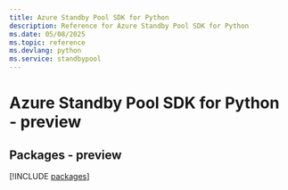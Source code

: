 ```yaml
---
title: Azure Standby Pool SDK for Python
description: Reference for Azure Standby Pool SDK for Python
ms.date: 05/08/2025
ms.topic: reference
ms.devlang: python
ms.service: standbypool
---
```

# Azure Standby Pool SDK for Python - preview
## Packages - preview
[!INCLUDE [packages](standby-pool-index.md)]